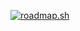 <a href="https://roadmap.sh"><img src="https://roadmap.sh/card/wide/64bf2cb2263b0aea1d9a68e3?variant=dark&roadmaps=javascript%2Ccpp%2Cdatastructures-and-algorithms%2Cbackend" alt="roadmap.sh"/></a>
